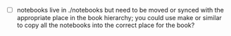 - [ ] notebooks live in ./notebooks but need to be moved or synced with the appropriate place in the book hierarchy; you could use make or similar to copy all the notebooks into the correct place for the book?
